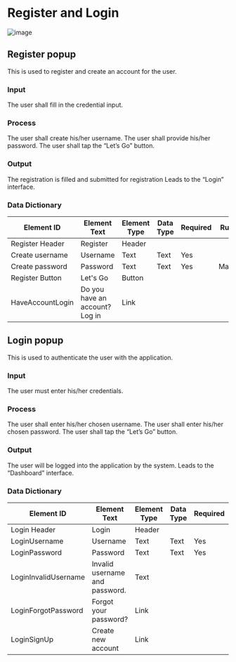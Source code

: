 # Register and Login
![image](https://github.com/jar-RED/poultry-palace/assets/126373280/13204a0e-f42b-4cec-a3d3-eac1ea1a1d0d)


## Register popup
This is used to register and create an account for the user.
### Input
The user shall fill in the credential input.
### Process
The user shall create his/her username.
The user shall provide his/her password.
The user shall tap the “Let’s Go” button.

### Output
The registration is filled and submitted for registration
Leads to the “Login” interface.


### Data Dictionary
| Element ID | Element Text | Element Type | Data Type | Required | Rules? |
|------------|--------------|--------------|-----------|----------|--------|
| Register Header | Register | Header|  |  |  |
| Create username | Username | Text | Text | Yes |  |
| Create password | Password | Text| Text | Yes | Masked |
| Register Button | Let's Go | Button |  |  |  |
| HaveAccountLogin | Do you have an account? Log in | Link |  |  |  |

## Login popup
This is used to authenticate the user with the application.
### Input
The user must enter his/her credentials.
### Process
The user shall enter his/her chosen username.
The user shall enter his/her chosen password.
The user shall tap the “Let’s Go” button.

### Output
The user will be logged into the application by the system.
Leads to the “Dashboard” interface.



### Data Dictionary
| Element ID | Element Text | Element Type | Data Type | Required | Rules? |
|------------|--------------|--------------|-----------|----------|--------|
| Login Header | Login | Header|  |  |  |
| LoginUsername | Username | Text | Text | Yes |  |
| LoginPassword | Password | Text| Text | Yes | Masked |
| LoginInvalidUsername | Invalid username and password. | Text |   |  | Hidden |
| LoginForgotPassword | Forgot your password? | Link |  |  | Hidden |
| LoginSignUp | Create new account | Link |  |  |  |
